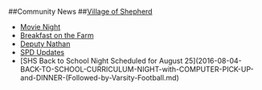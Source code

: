 ##Community News
##[Village of Shepherd](vos.md)
* [Movie Night](2016-08-03-Movie-Night-featuring-“Footloose”-to-be-held-August-10.docx.md)
* [Breakfast on the Farm](2016-08-04-Breakfast-on-the-Farm-event-to-be-held-August-27.docx.md)
* [Deputy Nathan](2016-08-04-Deputy-Nathan.md)
* [SPD Updates](2016-08-04-SPD-Updates.md)
* [SHS Back to School Night Scheduled for August 25](2016-08-04-BACK-TO-SCHOOL-CURRICULUM-NIGHT-with-COMPUTER-PICK-UP-and-DINNER-(Followed-by-Varsity-Football.md)
